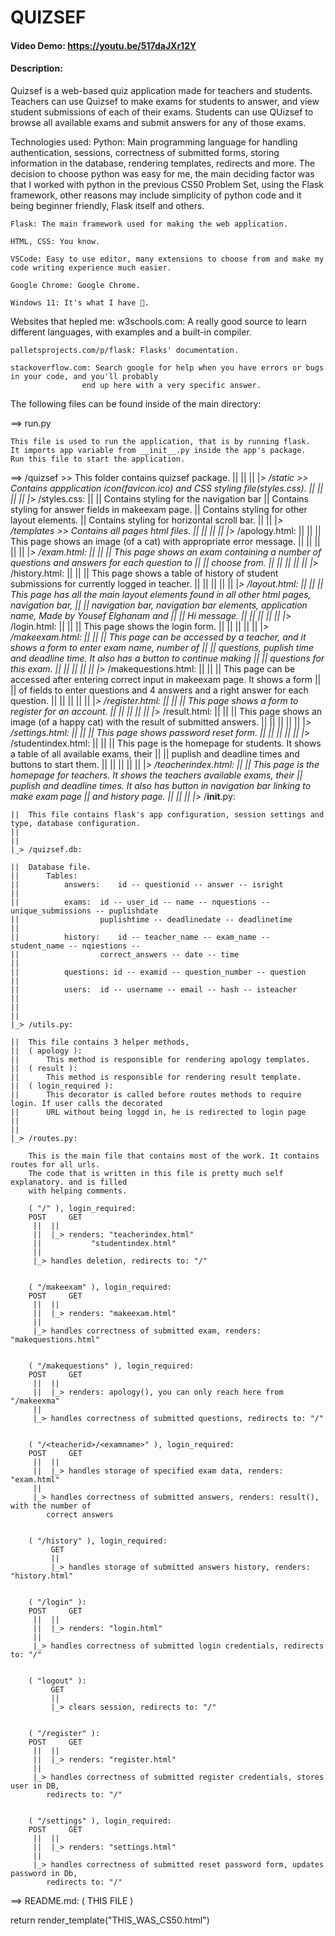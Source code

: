 # QUIZSEF
#### Video Demo: https://youtu.be/517daJXr12Y
#### Description:

Quizsef is a web-based quiz application made for teachers and students. Teachers can use Quizsef to make exams
for students to answer, and view student submissions of each of their exams. Students can use QUizsef to browse
all available exams and submit answers for any of those exams.

Technologies used:
	Python: Main programming language for handling authentication, sessions, correctness of submitted
			forms, storing information in the database, rendering templates, redirects and more.
			The decision to choose python was easy for me, the main deciding factor was that I worked with
			python in the previous CS50 Problem Set, using the Flask framework, other reasons may include
			simplicity of python code and it being beginner friendly, Flask itself and others.

	Flask: The main framework used for making the web application.
	
	HTML, CSS: You know.
	
	VSCode: Easy to use editor, many extensions to choose from and make my code writing experience much easier.

	Google Chrome: Google Chrome.

	Windows 11: It's what I have 🤷.


Websites that hepled me:
	w3schools.com: A really good source to learn different languages, with examples and a built-in compiler.
	
	palletsprojects.com/p/flask: Flasks' documentation.

	stackoverflow.com: Search google for help when you have errors or bugs in your code, and you'll probably
					end up here with a very specific answer.

The following files can be found inside of the main directory:

==> run.py

	This file is used to run the application, that is by running flask.
	It imports app variable from __init__.py inside the app's package.
	Run this file to start the application.


==> /quizsef >> This folder contains quizsef package.
	||
	||
	||
	|_> /static >> Contains appplication icon(favicon.ico) and CSS styling file(styles.css).
		||
	||	||
	||	|_> /styles.css:
	||
	||		Contains styling for the navigation bar
	||		Contains styling for answer fields in makeexam page.
	||		Contains styling for other layout elements.
	||		Contains styling for horizontal scroll bar.
	||
	||
	|_> /templates >> Contains all pages html files.
		||
	||	||
	||	|_> /apology.html:
	||
	||	||	This page shows an image (of a cat) with appropriate error message.
	||	||
	||	||
	||	|_> /exam.html:
	||
	||	||	This page shows an exam containing a number of questions and answers for each question to
	||	||	choose from.
	||	||
	||	||
	||	|_> /history.html:
	||
	||	||	This page shows a table of history of student submissions for currently logged in teacher.
	||	||
	||	||
	||	|_> /layout.html:
	||
	||	||	This page has all the main layout elements found in all other html pages, navigation bar,
	||	||	navigation bar, navigation bar elements, application name, Made by Yousef Elghanam and
	||	||	Hi message.
	||	||
	||	||
	||	|_> /login.html:
	||
	||	||	This page shows the login form.
	||	||
	||	||
	||	|_> /makeexam.html:
	||
	||	|| 	This page can be accessed by a teacher, and it shows a form to enter exam name, number of
	||	||	questions, puplish time and deadline time. It also has a button to continue making
	||	||	questions for this exam.
	||	||
	||	||
	||	|_> /makequestions.html:
	||
	||	||	This page can be accessed after entering correct input in makeexam page. It shows a form
	||	||	of fields to enter questions and 4 answers and a right answer for each question.
	||	||
	||	||
	||	|_> /register.html:
	||
	||	||	This page shows a form to register for an account.
	||	||
	||	||
	||	|_> /result.html:
	||
	||	||	This page shows an image (of a happy cat) with the result of submitted answers.
	||	||
	||	||
	||	|_> /settings.html:
	||
	||	||	This page shows password reset form.
	||	||
	||	||
	||	|_> /studentindex.html:
	||
	||	||	This page is the homepage for students. It shows a table of all available exams, their
	||	||	puplish and deadline times and buttons to start them.
	||	||
	||	||
	||	|_> /teacherindex.html:
	||
	||		This page is the homepage for teachers. It shows the teachers available exams, their
	||		puplish and deadline times. It also has button in navigation bar linking to make exam page
	||		and history page.
	||
	||
	||
	|_> /__init__.py:

	||	This file contains flask's app configuration, session settings and type, database configuration.
	||
	||
	|_> /quizsef.db:

	||	Database file.
	||		Tables:
	||			answers:	id -- questionid -- answer -- isright
	||
	||			exams:	id -- user_id -- name -- nquestions -- unique_submissions -- puplishdate
	||					puplishtime -- deadlinedate -- deadlinetime
	||
	||			history:	id -- teacher_name -- exam_name -- student_name -- nqiestions --
	||					correct_answers -- date -- time
	||
	||			questions: id -- examid -- question_number -- question
	||
	||			users:	id -- username -- email -- hash -- isteacher
	||			
	||
	||
	|_> /utils.py:

	||	This file contains 3 helper methods,
	||	( apology ):
	||		This method is responsible for rendering apology templates.
	||	( result ):
	||		This method is responsible for rendering result template.
	||	( login_required ):
	||		This decorator is called before routes methods to require login. If user calls the decorated
	||		URL without being loggd in, he is redirected to login page
	||
	||
	|_> /routes.py:
	
		This is the main file that contains most of the work. It contains routes for all urls.
		The code that is written in this file is pretty much self explanatory. and is filled
		with helping comments.
		
		( "/" ), login_required:
		POST	 GET
		 ||	 ||
		 ||	 |_> renders: "teacherindex.html"
		 ||			  "studentindex.html"
		 ||		
		 |_> handles deletion, redirects to: "/"
	
			
		( "/makeexam" ), login_required:
		POST	 GET
		 ||	 ||
		 ||	 |_> renders: "makeexam.html"
		 ||
		 |_> handles correctness of submitted exam, renders: "makequestions.html"
	
	
		( "/makequestions" ), login_required:
		POST	 GET
		 ||	 ||
		 ||	 |_> renders: apology(), you can only reach here from "/makeexma"
		 ||
		 |_> handles correctness of submitted questions, redirects to: "/"
	
	
		( "/<teacherid>/<examname>" ), login_required:
		POST	 GET
		 ||	 ||
		 ||	 |_> handles storage of specified exam data, renders: "exam.html"
		 ||
		 |_> handles correctness of submitted answers, renders: result(), with the number of
			correct answers
	
	
		( "/history" ), login_required:
			 GET
		 	 ||
			 |_> handles storage of submitted answers history, renders: "history.html"
	
	
		( "/login" ):
		POST	 GET
		 ||	 ||
		 ||	 |_> renders: "login.html"
		 ||
		 |_> handles correctness of submitted login credentials, redirects to: "/"


		( "logout" ):
			 GET
			 ||
			 |_> clears session, redirects to: "/"


		( "/register" ):
		POST	 GET
		 ||	 ||
		 ||	 |_> renders: "register.html"
		 ||
		 |_> handles correctness of submitted register credentials, stores user in DB,
		 	redirects to: "/"


		( "/settings" ), login_required:
		POST	 GET
		 ||	 ||
		 ||	 |_> renders: "settings.html"
		 ||
		 |_> handles correctness of submitted reset password form, updates password in Db,
			redirects to: "/"
		 

==> README.md: ( THIS FILE )





return render_template("THIS_WAS_CS50.html")